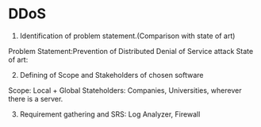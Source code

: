# DDoS
1. Identification of problem statement.(Comparison with state of art)

Problem Statement:Prevention of Distributed Denial of Service attack
State of art:

2. Defining of Scope and Stakeholders of chosen software

Scope: Local + Global
Stateholders: Companies, Universities, wherever there is a server.

3. Requirement gathering and SRS:
 Log Analyzer, Firewall

